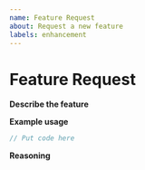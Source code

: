 ```yaml
---
name: Feature Request
about: Request a new feature
labels: enhancement
---
```


# Feature Request

**Describe the feature**

<!-- Give non-code descriptions of what the feature is. -->

**Example usage**

```rust
// Put code here
```

**Reasoning**

<!-- state why this feature is useful -->
